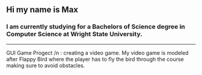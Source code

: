 ## Hi my name is Max

 ### I am currently studying for a Bachelors of Science degree in Computer Science at Wright State University.
 ----
 GUI Game Progect /n
 : creating a video game. My video game is modeled after Flappy Bird where the player has to fly the bird through the course making sure to avoid obstacles. 

<!--
**MaxGWarner/MaxGWarner** is a ✨ _special_ ✨ repository because its `README.md` (this file) appears on your GitHub profile.

Here are some ideas to get you started:

- 🔭 I’m currently working on ...
- 🌱 I’m currently learning ...
- 👯 I’m looking to collaborate on ...
- 🤔 I’m looking for help with ...
- 💬 Ask me about ...
- 📫 How to reach me: ...
- 😄 Pronouns: ...
- ⚡ Fun fact: ...
-->
